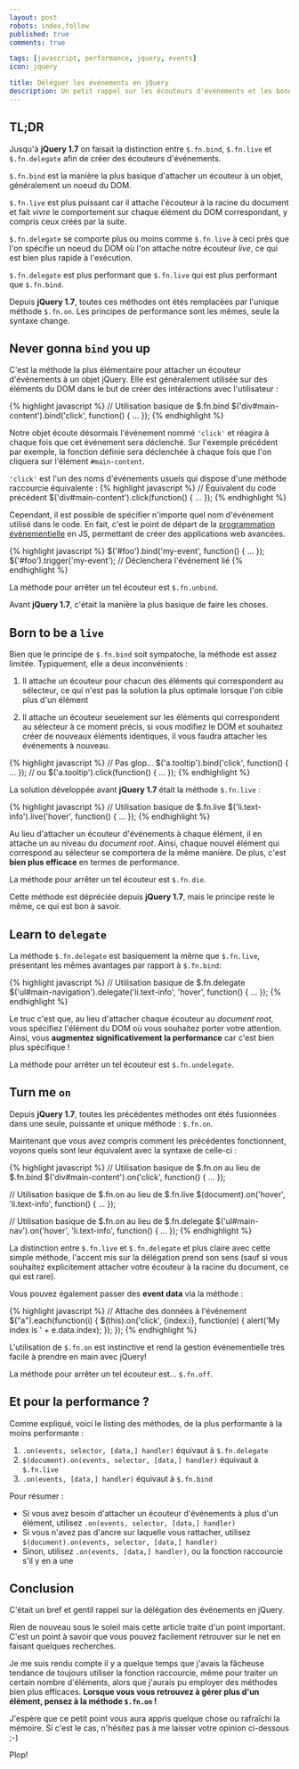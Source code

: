 ```yaml
---
layout: post
robots: index,follow
published: true
comments: true

tags: [javascript, performance, jquery, events]
icon: jquery

title: Déléguer les événements en jQuery
description: Un petit rappel sur les écouteurs d'événements et les bonnes pratiques de délégations en jQuery.
---
```


## TL;DR

Jusqu'à **jQuery 1.7** on faisait la distinction entre `$.fn.bind`, `$.fn.live` et `$.fn.delegate` afin de créer des écouteurs d'événements.

`$.fn.bind` est la manière la plus basique d'attacher un écouteur à un objet, généralement un noeud du DOM.

`$.fn.live` est plus puissant car il attache l'écouteur à la racine du document et fait *vivre* le comportement sur chaque élément du DOM correspondant, y compris ceux créés par la suite.

`$.fn.delegate` se comporte plus ou moins comme `$.fn.live` à ceci près que l'on spécifie un noeud du DOM où l'on attache notre écouteur *live*, ce qui est bien plus rapide à l'exécution.

`$.fn.delegate` est plus performant que `$.fn.live` qui est plus performant que `$.fn.bind`.

Depuis **jQuery 1.7**, toutes ces méthodes ont étés remplacées par l'unique méthode `$.fn.on`. Les principes de performance sont les mêmes, seule la syntaxe change.


## Never gonna `bind` you up

C'est la méthode la plus élémentaire pour attacher un écouteur d'événements à un objet jQuery. Elle est généralement utilisée sur des éléments du DOM dans le but de créer des intéractions avec l'utilisateur :

{% highlight javascript %}
// Utilisation basique de $.fn.bind
$('div#main-content').bind('click', function() { ... });
{% endhighlight %}

Notre objet écoute désormais l'événement nommé `'click'` et réagira à chaque fois que cet événement sera déclenché. Sur l'exemple précédent par exemple, la fonction définie sera déclenchée à chaque fois que l'on cliquera sur l'élément `#main-content`.

`'click'` est l'un des noms d'événements usuels qui dispose d'une méthode raccourcie équivalente :
{% highlight javascript %}
// Équivalent du code précédent
$('div#main-content').click(function() { ... });
{% endhighlight %}

Cependant, il est possible de spécifier n'importe quel nom d'événement utilisé dans le code. En fait, c'est le point de départ de la [programmation événementielle](http://fr.wikipedia.org/wiki/Programmation_%C3%A9v%C3%A9nementielle) en JS, permettant de créer des applications web avancées.

{% highlight javascript %}
$('#foo').bind('my-event', function() { ... });
$('#foo').trigger('my-event');  // Déclenchera l'événement lié
{% endhighlight %}

<p class="islet">
    La méthode pour arrêter un tel écouteur est <code>$.fn.unbind</code>.
</p>

Avant **jQuery 1.7**, c'était la manière la plus basique de faire les choses.


## Born to be a `live`

Bien que le principe de `$.fn.bind` soit sympatoche, la méthode est assez limitée. Typiquement, elle a deux inconvénients :

1. Il attache un écouteur pour chacun des éléments qui correspondent au sélecteur, ce qui n'est pas la solution la plus optimale lorsque l'on cible plus d'un élément

2. Il attache un écouteur seuelement sur les éléments qui correspondent au sélecteur à ce moment précis, si vous modifiez le DOM et souhaitez créer de nouveaux éléments identiques, il vous faudra attacher les événements à nouveau.

{% highlight javascript %}
// Pas glop...
$('a.tooltip').bind('click', function() { ... });
// ou $('a.tooltip').click(function() { ... });
{% endhighlight %}

La solution développée avant **jQuery 1.7** était la méthode `$.fn.live` :

{% highlight javascript %}
// Utilisation basique de $.fn.live
$('li.text-info').live('hover', function() { ... });
{% endhighlight %}

Au lieu d'attacher un écouteur d'événements à chaque élément, il en attache un au niveau du *document root*. Ainsi, chaque nouvel élément qui correspond au sélecteur se comportera de la même manière. De plus, c'est **bien plus efficace** en termes de performance.

<p class="islet">
    La méthode pour arrêter un tel écouteur est <code>$.fn.die</code>.
</p>

Cette méthode est dépréciée depuis **jQuery 1.7**, mais le principe reste le même, ce qui est bon à savoir.


## Learn to `delegate`

La méthode `$.fn.delegate` est basiquement la même que `$.fn.live`, présentant les mêmes avantages par rapport à `$.fn.bind`:

{% highlight javascript %}
// Utilisation basique de $.fn.delegate
$('ul#main-navigation').delegate('li.text-info', 'hover', function() { ... });
{% endhighlight %}

Le truc c'est que, au lieu d'attacher chaque écouteur au *document root*, vous spécifiez l'élément du DOM où vous souhaitez porter votre attention. Ainsi, vous **augmentez significativement la performance** car c'est bien plus spécifique !

<p class="islet">
    La méthode pour arrêter un tel écouteur est <code>$.fn.undelegate</code>.
</p>


## Turn me `on`

Depuis **jQuery 1.7**, toutes les précédentes méthodes ont étés fusionnées dans une seule, puissante et unique méthode : `$.fn.on`.

Maintenant que vous avez compris comment les précédentes fonctionnent, voyons quels sont leur équivalent avec la syntaxe de celle-ci :

{% highlight javascript %}
// Utilisation basique de $.fn.on au lieu de $.fn.bind
$('div#main-content').on('click', function() { ... });

// Utilisation basique de $.fn.on au lieu de $.fn.live
$(document).on('hover', 'li.text-info', function() { ... });

// Utilisation basique de $.fn.on au lieu de $.fn.delegate
$('ul#main-nav').on('hover', 'li.text-info', function() { ... });
{% endhighlight %}

La distinction entre `$.fn.live` et `$.fn.delegate` et plus claire avec cette simple méthode, l'accent mis sur la délégation prend son sens (sauf si vous souhaitez explicitement attacher votre écouteur à la racine du document, ce qui est rare).

Vous pouvez également passer des **event data** via la méthode :

{% highlight javascript %}
// Attache des données à l'événement
$("a").each(function(i) {
    $(this).on('click', {index:i}, function(e) {
        alert('My index is ' + e.data.index);
    });
});
{% endhighlight %}

L'utilisation de `$.fn.on` est instinctive et rend la gestion événementielle très facile à prendre en main avec jQuery!

<p class="islet">
    La méthode pour arrêter un tel écouteur est... <code>$.fn.off</code>.
</p>

## Et pour la performance ?

Comme expliqué, voici le listing des méthodes, de la plus performante à la moins performante :

1. `.on(events, selector, [data,] handler)` équivaut à `$.fn.delegate`
2. `$(document).on(events, selector, [data,] handler)` équivaut à `$.fn.live`
3. `.on(events, [data,] handler)` équivaut à `$.fn.bind`

Pour résumer :

- Si vous avez besoin d'attacher un écouteur d'événements à plus d'un élément, utilisez `.on(events, selector, [data,] handler)`
- Si vous n'avez pas d'ancre sur laquelle vous rattacher, utilisez `$(document).on(events, selector, [data,] handler)`
- Sinon, utilisez `.on(events, [data,] handler)`, ou la fonction raccourcie s'il y en a une

## Conclusion

C'était un bref et gentil rappel sur la délégation des événements en jQuery.

Rien de nouveau sous le soleil mais cette article traite d'un point important. C'est un point à savoir que vous pouvez facilement retrouver sur le net en faisant quelques recherches.

Je me suis rendu compte il y a quelque temps que j'avais la fâcheuse tendance de toujours utiliser la fonction raccourcie, même pour traiter un certain nombre d'éléments, alors que j'aurais pu employer des méthodes bien plus efficaces. **Lorsque vous vous retrouvez à gérer plus d'un élément, pensez à la méthode `$.fn.on` !**

J'espère que ce petit point vous aura appris quelque chose ou rafraîchi la mémoire. Si c'est le cas, n'hésitez pas à me laisser votre opinion ci-dessous ;-)

Plop!
